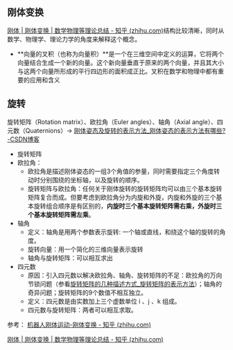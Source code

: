 ## 刚体变换

[刚体 | 刚体变换 | 数学物理等理论总结 - 知乎 (zhihu.com)](https://zhuanlan.zhihu.com/p/506498820)结构比较清晰，同时从数学、物理学、理论力学的角度来解释这个概念。

+ **向量的叉积（也称为向量积）**是一个在三维空间中定义的运算，它将两个向量结合生成一个新的向量。这个新向量垂直于原来的两个向量，并且其大小与这两个向量所形成的平行四边形的面积成正比。叉积在数学和物理中都有重要的应用和含义

## 旋转

旋转矩阵（Rotation matrix）、欧拉角（Euler angles）、轴角（Axial angle）、四元数（Quaternions）-> [刚体姿态及旋转的表示方法_刚体姿态的表示方法有哪些?-CSDN博客](https://blog.csdn.net/hangl_ciom/article/details/99691694)

+ 旋转矩阵
+ 欧拉角：
  + 欧拉角是描述刚体姿态的一组3个角值的参量，同时需要指定三个角度转动时分别围绕的坐标轴，以及旋转的顺序。
  + 旋转矩阵与欧拉角：任何关于刚体旋转的旋转矩阵均可以由三个基本旋转矩阵复合而成。但要考虑到欧拉角分为内旋和外旋，内旋和外旋的三个基本旋转组合顺序是有区别的，**内旋时三个基本旋转矩阵需右乘，外旋时三个基本旋转矩阵需左乘**。
+ 轴角
  + 定义：轴角是用两个参数表示旋转: 一个轴或直线，和绕这个轴的旋转的角度。
  + 旋转向量：用一个简化的三维向量表示旋转
  + 轴角与旋转矩阵：可以相互求出
+ 四元数
  + 原因：引入四元数以解决欧拉角、轴角、旋转矩阵的不足：欧拉角的万向节锁问题（参看[旋转矩阵的几种描述方式_旋转矩阵的表示方法](https://blog.csdn.net/Azahaxia/article/details/108503070)）；轴角的奇异问题；旋转矩阵的9个数值不相互独立。
  + 定义：四元数是由实数加上三个虚数单位 i 、j 、k 组成。
  + 四元数与旋转矩阵：两者可以相互求取。





参考：
[机器人刚体运动-刚体变换 - 知乎 (zhihu.com)](https://zhuanlan.zhihu.com/p/92241272?theme=light)

[刚体 | 刚体变换 | 数学物理等理论总结 - 知乎 (zhihu.com)](https://zhuanlan.zhihu.com/p/506498820)